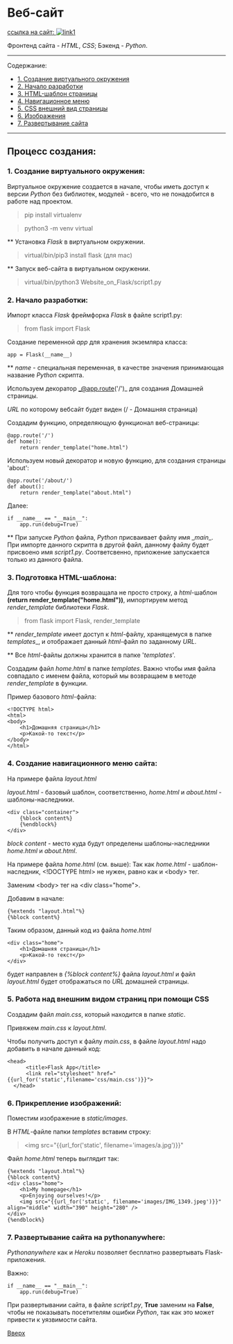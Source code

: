 <a id="anchor"></a>
# Веб-сайт 

[ссылка на сайт: ![link1](https://user-images.githubusercontent.com/97599612/173779440-88b4b491-3bde-4dac-a54a-e3afa5b3ffcb.png)](http://vicoding.pythonanywhere.com)


Фронтенд сайта - _HTML_, _CSS_; Бэкенд - _Python_.

___
Содержание:

* [1. Создание виртуального окружения](#virtual)
* [2. Начало разработки](#work)
* [3. HTML-шаблон страницы](#html)
* [4. Навигационное меню](#navigation)
* [5. CSS внешний вид страницы](#css)
* [6. Изображения](#images)
* [7. Развертывание сайта](#deploy)
___

## Процесс создания:


<a id="virtual"></a>
### 1. Создание виртуального окружения:

Виртуальное окружение создается в начале, чтобы иметь доступ к версии _Python_ без библиотек, модулей - всего, что не понадобится в работе над проектом.

> pip install virtualenv

> python3 -m venv virtual

** Установка _Flask_ в виртуальном окружении.
> virtual/bin/pip3 install flask  (для mac)

** Запуск веб-сайта в виртуальном окружении.
> virtual/bin/python3 Website_on_Flask/script1.py

<a id="work"></a>

### 2. Начало разработки:
Импорт класса _Flask_ фреймфорка _Flask_ в файле script1.py:

> from flask import Flask

Создание переменной _app_ для хранения экземляра класса:
```
app = Flask(__name__)
```
** _name_ - специальная переменная, в качестве значения принимающая название _Python_ скрипта.

Используем декоратор _@app.route('/')_ для создания Домашней страницы.

_URL_ по которому вебсайт будет виден (/ - Домашняя страница)

Создадим функцию, определяющую функционал веб-страницы:
```
@app.route('/')
def home():
    return render_template("home.html")
```

Используем новый декоратор и новую функцию, для создания страницы 'about':
```
@app.route('/about/')
def about():
    return render_template("about.html")
```

Далее:
```
if __name__ == "__main__":
    app.run(debug=True)
```

** При запуске _Python_ файла, _Python_ присваивает файлу имя \__main__. При импорте данного скрипта в другой файл, данному файлу будет присвоено имя _script1.py_. Соответсвенно, приложение запускается только из данного файла. 

<a id="html"></a>

### 3. Подготовка HTML-шаблона:

Для того чтобы функция возвращала не просто строку, а _html_-шаблон __(return render_template("home.html"))__, импортируем метод _render_template_ библиотеки _Flask_.

> from flask import Flask, render_template

** _render_template_ имеет доступ к _html_-файлу, хранящемуся в папке _templates__, и отображает данный _html_-файл по заданному _URL_.

** Все _html_-файлы должны хранится в папке '_templates_'.

Создадим файл _home.html_ в папке _templates_. Важно чтобы имя файла совпадало с именем файла, который мы возвращаем в методе _render_template_ в функции.


Пример базового _html_-файла:
```
<!DOCTYPE html>
<html>
<body>
    <h1>Домашняя страница</h1>
    <p>Какой-то текст</p>
</body>
</html>
```

<a id="navigation"></a>

### 4. Создание навигационного меню сайта:

На примере файла _layout.html_

_layout.html_ - базовый шаблон, соответственно, _home.html_ и _about.html_ -  шаблоны-наследники.

```
<div class="container">
    {%block content%}
    {%endblock%}
</div>
```

_block content_ - место куда будут определены  шаблоны-наследники _home.html_ и _about.html_.

На примере файла _home.html_ (см. выше):
Так как _home.html_ - шаблон-наследник, \<!DOCTYPE html> не нужен, равно как и \<body> тег.

Заменим \<body> тег на \<div class="home">.

Добавим в начале:
```
{%extends "layout.html"%}
{%block content%}
```

Таким образом, данный код из файла _home.html_
```
<div class="home">
    <h1>Домашняя страница</h1>
    <p>Какой-то текст</p>
</div>
```

будет направлен в _{%block content%}_ файла _layout.html_ и файл _layout.html_ будет отображаться по _URL_ домашней страницы.


<a id="css"></a>

### 5. Работа над внешним видом страниц при помощи CSS

Создадим файл _main.css_, который находится в папке _static_.

Привяжем _main.css_ к _layout.html_.

Чтобы получить доступ к файлу _main.css_, в файле _layout.html_ надо добавить в начале данный код:
```
<head>
      <title>Flask App</title>
      <link rel="stylesheet" href="{{url_for('static',filename='css/main.css')}}">
  </head>
``` 
<a id="images"></a>

### 6. Прикрепление изображений:

Поместим изображение в _static/images_.

В _HTML_-файле папки _templates_ вставим строку:
> <img src="{‌{url_for('static', filename='images/a.jpg')}}"

Файл _home.html_ теперь выглядит так:
```
{%extends "layout.html"%}
{%block content%}
<div class="home">
    <h1>My homepage</h1>
    <p>Enjoying ourselves!</p>
    <img src="{{url_for('static', filename='images/IMG_1349.jpeg')}}" align="middle" width="390" height="280" />
</div>
{%endblock%}
```

<a id="deploy"></a>

### 7. Развертывание сайта на pythonanywhere:

_Pythonanywhere_ как и _Heroku_ позволяет бесплатно развертывать Flask-приложения.

Важно:
```
if __name__ == "__main__":
    app.run(debug=True)
```

При развертывании сайта, в файле _script1.py_, __True__ заменим на __False__, чтобы не показывать посетителям ошибки _Python_, так как это может привести к уязвимости сайта.

[Вверх](#anchor)
